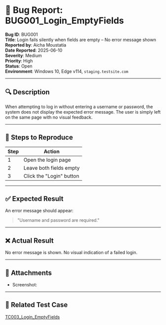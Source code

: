 # 🐞 Bug Report: BUG001_Login_EmptyFields

**Bug ID**: BUG001  
**Title**: Login fails silently when fields are empty – No error message shown  
**Reported by**: Aicha Moustatia  
**Date Reported**: 2025-06-10  
**Severity**: Medium  
**Priority**: High  
**Status**: Open  
**Environment**: Windows 10, Edge v114, `staging.testsite.com`

---

## 🔍 Description
When attempting to log in without entering a username or password, the system does not display the expected error message. The user is simply left on the same page with no visual feedback.

---

## 🧪 Steps to Reproduce

| Step | Action                    |
|------|---------------------------|
| 1    | Open the login page       |
| 2    | Leave both fields empty   |
| 3    | Click the "Login" button  |

---

## ✅ Expected Result
An error message should appear:  
> "Username and password are required."

---

## ❌ Actual Result
No error message is shown. No visual indication of a failed login.

---

## 📎 Attachments
- Screenshot: 
---

## 🔗 Related Test Case
[TC003_Login_EmptyFields](../Test-Cases/TC003_Login_EmptyFields.md)
